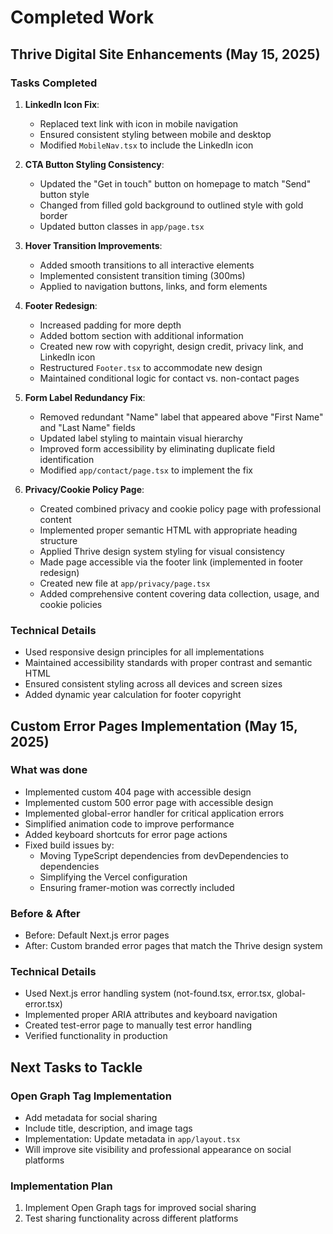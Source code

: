 # Completed Work

## Thrive Digital Site Enhancements (May 15, 2025)

### Tasks Completed
1. **LinkedIn Icon Fix**: 
   - Replaced text link with icon in mobile navigation
   - Ensured consistent styling between mobile and desktop
   - Modified `MobileNav.tsx` to include the LinkedIn icon

2. **CTA Button Styling Consistency**:
   - Updated the "Get in touch" button on homepage to match "Send" button style
   - Changed from filled gold background to outlined style with gold border
   - Updated button classes in `app/page.tsx`

3. **Hover Transition Improvements**:
   - Added smooth transitions to all interactive elements
   - Implemented consistent transition timing (300ms)
   - Applied to navigation buttons, links, and form elements

4. **Footer Redesign**:
   - Increased padding for more depth
   - Added bottom section with additional information
   - Created new row with copyright, design credit, privacy link, and LinkedIn icon
   - Restructured `Footer.tsx` to accommodate new design
   - Maintained conditional logic for contact vs. non-contact pages

5. **Form Label Redundancy Fix**:
   - Removed redundant "Name" label that appeared above "First Name" and "Last Name" fields
   - Updated label styling to maintain visual hierarchy
   - Improved form accessibility by eliminating duplicate field identification
   - Modified `app/contact/page.tsx` to implement the fix

6. **Privacy/Cookie Policy Page**:
   - Created combined privacy and cookie policy page with professional content
   - Implemented proper semantic HTML with appropriate heading structure
   - Applied Thrive design system styling for visual consistency
   - Made page accessible via the footer link (implemented in footer redesign)
   - Created new file at `app/privacy/page.tsx`
   - Added comprehensive content covering data collection, usage, and cookie policies

### Technical Details
- Used responsive design principles for all implementations
- Maintained accessibility standards with proper contrast and semantic HTML
- Ensured consistent styling across all devices and screen sizes
- Added dynamic year calculation for footer copyright

## Custom Error Pages Implementation (May 15, 2025)

### What was done
- Implemented custom 404 page with accessible design
- Implemented custom 500 error page with accessible design
- Implemented global-error handler for critical application errors
- Simplified animation code to improve performance
- Added keyboard shortcuts for error page actions
- Fixed build issues by:
  - Moving TypeScript dependencies from devDependencies to dependencies
  - Simplifying the Vercel configuration
  - Ensuring framer-motion was correctly included

### Before & After
- Before: Default Next.js error pages
- After: Custom branded error pages that match the Thrive design system

### Technical Details
- Used Next.js error handling system (not-found.tsx, error.tsx, global-error.tsx)
- Implemented proper ARIA attributes and keyboard navigation
- Created test-error page to manually test error handling
- Verified functionality in production

## Next Tasks to Tackle

### Open Graph Tag Implementation
- Add metadata for social sharing
- Include title, description, and image tags
- Implementation: Update metadata in `app/layout.tsx`
- Will improve site visibility and professional appearance on social platforms

### Implementation Plan
1. Implement Open Graph tags for improved social sharing
2. Test sharing functionality across different platforms
